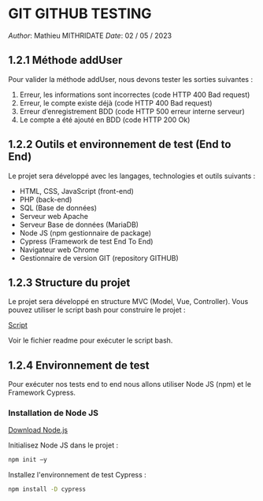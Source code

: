 # GIT GITHUB TESTING

*Author*: Mathieu MITHRIDATE
*Date*: 02 / 05 / 2023

## 1.2.1 Méthode addUser

Pour valider la méthode addUser, nous devons tester les sorties suivantes :

1. Erreur, les informations sont incorrectes (code HTTP 400 Bad request)
2. Erreur, le compte existe déjà (code HTTP 400 Bad request)
3. Erreur d’enregistrement BDD (code HTTP 500 erreur interne serveur)
4. Le compte a été ajouté en BDD (code HTTP 200 Ok)

## 1.2.2 Outils et environnement de test (End to End)

Le projet sera développé avec les langages, technologies et outils suivants :

- HTML, CSS, JavaScript (front-end)
- PHP (back-end)
- SQL (Base de données)
- Serveur web Apache
- Serveur Base de données (MariaDB)
- Node JS (npm gestionnaire de package)
- Cypress (Framework de test End To End)
- Navigateur web Chrome
- Gestionnaire de version GIT (repository GITHUB)

## 1.2.3 Structure du projet

Le projet sera développé en structure MVC (Model, Vue, Controller). Vous pouvez utiliser le script bash pour construire le projet :

[Script](https://github.com/mithridatem/script)

Voir le fichier readme pour exécuter le script bash.

## 1.2.4 Environnement de test

Pour exécuter nos tests end to end nous allons utiliser Node JS (npm) et le Framework Cypress.

### Installation de Node JS
[Download Node.js](https://nodejs.org/en/download)

Initialisez Node JS dans le projet :
```bash
npm init –y 
```

Installez l'environnement de test Cypress :
```bash
npm install -D cypress 
```



